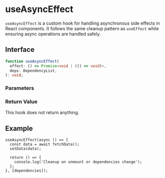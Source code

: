 # useAsyncEffect

`useAsyncEffect` is a custom hook for handling asynchronous side effects in React components. It follows the same cleanup pattern as `useEffect` while ensuring async operations are handled safely.

## Interface
```ts
function useAsyncEffect(
  effect: () => Promise<void | (() => void)>,
  deps: DependencyList,
): void;

```

### Parameters

<Interface
  name="effect"
  type="() => Promise<void | (() => void)>"
  description="An asynchronous function executed in the <code>useEffect</code> pattern. This function can optionally return a cleanup function."
/>

<Interface
  name="deps"
  type="DependencyList"
  description="A dependency array. The effect will re-run whenever any value in this array changes. If omitted, it runs only once when the component mounts."
/>

### Return Value

This hook does not return anything.

## Example

```tsx
useAsyncEffect(async () => {
  const data = await fetchData();
  setData(data);

  return () => {
    console.log('Cleanup on unmount or dependencies change');
  };
}, [dependencies]);
```
  